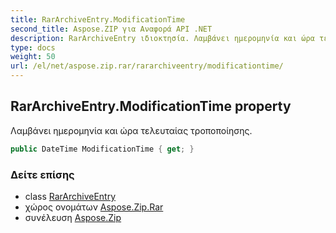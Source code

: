 ```yaml
---
title: RarArchiveEntry.ModificationTime
second_title: Aspose.ZIP για Αναφορά API .NET
description: RarArchiveEntry ιδιοκτησία. Λαμβάνει ημερομηνία και ώρα τελευταίας τροποποίησης.
type: docs
weight: 50
url: /el/net/aspose.zip.rar/rararchiveentry/modificationtime/
---
```

## RarArchiveEntry.ModificationTime property

Λαμβάνει ημερομηνία και ώρα τελευταίας τροποποίησης.

```csharp
public DateTime ModificationTime { get; }
```

### Δείτε επίσης

* class [RarArchiveEntry](../)
* χώρος ονομάτων [Aspose.Zip.Rar](../../rararchiveentry/)
* συνέλευση [Aspose.Zip](../../../)


